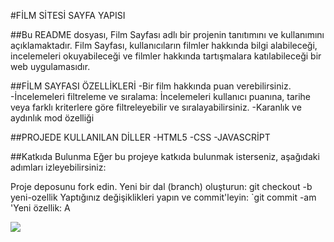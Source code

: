 #FİLM SİTESİ SAYFA YAPISI

##Bu README dosyası, Film Sayfası adlı bir projenin tanıtımını ve kullanımını açıklamaktadır. Film Sayfası, kullanıcıların filmler hakkında bilgi alabileceği, incelemeleri okuyabileceği ve filmler hakkında tartışmalara katılabileceği bir web uygulamasıdır.

##FİLM SAYFASI ÖZELLİKLERİ
-Bir film hakkında puan verebilirsiniz.
-İncelemeleri filtreleme ve sıralama: İncelemeleri kullanıcı puanına, tarihe veya farklı kriterlere göre filtreleyebilir ve sıralayabilirsiniz.
-Karanlık ve aydınlık mod özelliği

##PROJEDE KULLANILAN DİLLER
-HTML5
-CSS
-JAVASCRİPT

##Katkıda Bulunma
Eğer bu projeye katkıda bulunmak isterseniz, aşağıdaki adımları izleyebilirsiniz:

Proje deposunu fork edin.
Yeni bir dal (branch) oluşturun: git checkout -b yeni-ozellik
Yaptığınız değişiklikleri yapın ve commit'leyin: `git commit -am 'Yeni özellik: A

![](screen.gif)

